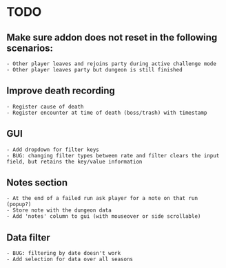 # TODO
## Make sure addon does not reset in the following scenarios:
    - Other player leaves and rejoins party during active challenge mode
    - Other player leaves party but dungeon is still finished

## Improve death recording
    - Register cause of death
    - Register encounter at time of death (boss/trash) with timestamp

## GUI
    - Add dropdown for filter keys
    - BUG: changing filter types between rate and filter clears the input field, but retains the key/value information

## Notes section
    - At the end of a failed run ask player for a note on that run (popup?)
    - Store note with the dungeon data
    - Add 'notes' column to gui (with mouseover or side scrollable)

## Data filter
    - BUG: filtering by date doesn't work
    - Add selection for data over all seasons
